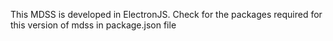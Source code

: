 This MDSS is developed in ElectronJS.
Check for the packages required for this version of mdss in package.json file
